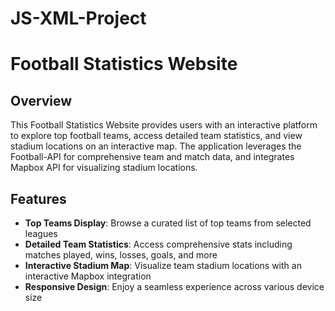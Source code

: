 # JS-XML-Project

# Football Statistics Website

## Overview

This Football Statistics Website provides users with an interactive platform to explore top football teams, access detailed team statistics, and view stadium locations on an interactive map. The application leverages the Football-API for comprehensive team and match data, and integrates Mapbox API for visualizing stadium locations.

## Features

- **Top Teams Display**: Browse a curated list of top teams from selected leagues
- **Detailed Team Statistics**: Access comprehensive stats including matches played, wins, losses, goals, and more
- **Interactive Stadium Map**: Visualize team stadium locations with an interactive Mapbox integration
- **Responsive Design**: Enjoy a seamless experience across various device size
